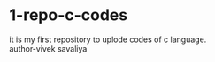 # 1-repo-c-codes
it is my first repository to uplode codes of c language.
<br>
author-vivek savaliya

